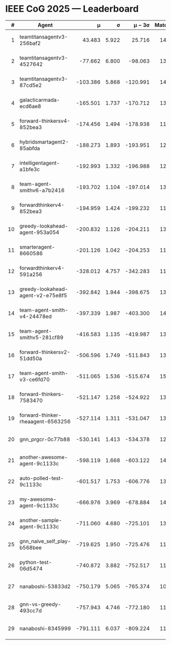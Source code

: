 # IEEE CoG 2025 — Leaderboard

| # | Agent | μ | σ | μ − 3σ | Matches | Updated |
|---:|---|---:|---:|---:|---:|---|
| 1 | teamtitansagentv3-256baf2 | 43.483 | 5.922 | 25.716 | 14318 | 2025-08-22 05:14 |
| 2 | teamtitansagentv3-4527642 | -77.662 | 6.800 | -98.063 | 13632 | 2025-08-22 05:14 |
| 3 | teamtitansagentv3-87cd5e2 | -103.386 | 5.868 | -120.991 | 14706 | 2025-08-22 05:14 |
| 4 | galacticarmada-ecd6ae8 | -165.501 | 1.737 | -170.712 | 13260 | 2025-08-22 05:14 |
| 5 | forward-thinkersv4-852bea3 | -174.456 | 1.494 | -178.938 | 11140 | 2025-08-22 05:14 |
| 6 | hybridsmartagent2-85abfda | -188.273 | 1.893 | -193.951 | 12388 | 2025-08-22 05:14 |
| 7 | intelligentagent-a1bfe3c | -192.993 | 1.332 | -196.988 | 12001 | 2025-08-22 05:14 |
| 8 | team-agent-smithv6-a7b2416 | -193.702 | 1.104 | -197.014 | 13660 | 2025-08-22 05:14 |
| 9 | forwardthinkerv4-852bea3 | -194.959 | 1.424 | -199.232 | 11253 | 2025-08-22 05:14 |
| 10 | greedy-lookahead-agent-953a054 | -200.832 | 1.126 | -204.211 | 13474 | 2025-08-22 05:14 |
| 11 | smarteragent-8660586 | -201.126 | 1.042 | -204.253 | 11925 | 2025-08-22 05:14 |
| 12 | forwardthinkerv4-591a256 | -328.012 | 4.757 | -342.283 | 11627 | 2025-08-22 05:14 |
| 13 | greedy-lookahead-agent-v2-e75e8f5 | -392.842 | 1.944 | -398.675 | 13874 | 2025-08-22 05:14 |
| 14 | team-agent-smith-v4-24478ed | -397.339 | 1.987 | -403.300 | 14462 | 2025-08-22 05:14 |
| 15 | team-agent-smithv5-281cf89 | -416.583 | 1.135 | -419.987 | 13980 | 2025-08-22 05:14 |
| 16 | forward-thinkersv2-51dd50a | -506.596 | 1.749 | -511.843 | 13768 | 2025-08-22 05:14 |
| 17 | team-agent-smith-v3-ce6fd70 | -511.065 | 1.536 | -515.674 | 15102 | 2025-08-22 05:14 |
| 18 | forward-thinkers-7583470 | -521.147 | 1.258 | -524.922 | 13040 | 2025-08-22 05:14 |
| 19 | forward-thinker-rheaagent-6563256 | -527.114 | 1.311 | -531.047 | 13588 | 2025-08-22 05:14 |
| 20 | gnn_prgcr-0c77b88 | -530.141 | 1.413 | -534.378 | 12550 | 2025-08-22 05:14 |
| 21 | another-awesome-agent-9c1133c | -598.119 | 1.668 | -603.122 | 14780 | 2025-08-22 05:14 |
| 22 | auto-polled-test-9c1133c | -601.517 | 1.753 | -606.776 | 13900 | 2025-08-22 05:14 |
| 23 | my-awesome-agent-9c1133c | -666.976 | 3.969 | -678.884 | 14240 | 2025-08-22 05:14 |
| 24 | another-sample-agent-9c1133c | -711.060 | 4.680 | -725.101 | 13960 | 2025-08-22 05:14 |
| 25 | gnn_naive_self_play-b568bee | -719.625 | 1.950 | -725.476 | 11100 | 2025-08-22 05:14 |
| 26 | python-test-06d5474 | -740.872 | 3.882 | -752.517 | 11440 | 2025-08-22 05:14 |
| 27 | nanaboshi-53833d2 | -750.179 | 5.065 | -765.374 | 10780 | 2025-08-22 05:14 |
| 28 | gnn-vs-greedy-493cc7d | -757.943 | 4.746 | -772.180 | 11400 | 2025-08-22 05:14 |
| 29 | nanaboshi-8345999 | -791.111 | 6.037 | -809.224 | 11650 | 2025-08-22 05:14 |
